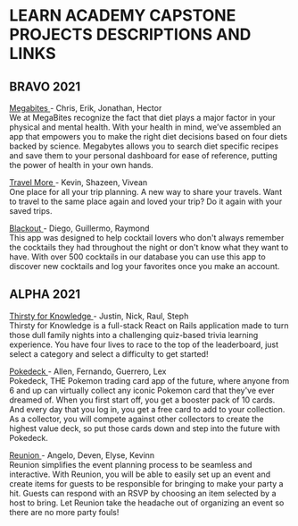 # LEARN ACADEMY CAPSTONE PROJECTS DESCRIPTIONS AND LINKS

## BRAVO 2021
[ Megabites ](https://shrouded-sierra-57341.herokuapp.com) - Chris, Erik, Jonathan, Hector  
We at MegaBites recognize the fact that diet plays a major factor in your physical and mental health. With your health in mind, we’ve assembled an app that empowers you to make the right diet decisions based on four diets backed by science. Megabytes allows you to search diet specific recipes and save them to your personal dashboard for ease of reference, putting the power of health in your own hands.

[ Travel More ](https://still-waters-56980.herokuapp.com) - Kevin, Shazeen, Vivean  
One place for all your trip planning. A new way to share your travels.
Want to travel to the same place again and loved your trip? Do it again with your saved trips.

[ Blackout ](https://infinite-taiga-38805.herokuapp.com) - Diego, Guillermo, Raymond  
This app was designed to help cocktail lovers who don't always remember the cocktails they had throughout the night or don't know what they want to have. With over 500 cocktails in our database you can use this app to discover new cocktails and log your favorites once you make an account.

## ALPHA 2021
[ Thirsty for Knowledge ](https://evening-chamber-40393.herokuapp.com/) - Justin, Nick, Raul, Steph    
Thirsty for Knowledge is a full-stack React on Rails application made to turn those dull family nights into a challenging quiz-based trivia learning experience. You have four lives to race to the top of the leaderboard, just select a category and select a difficulty to get started!

[ Pokedeck ](https://pokedeck-game.herokuapp.com/) - Allen, Fernando, Guerrero, Lex  
Pokedeck, THE Pokemon trading card app of the future, where anyone from 6 and up can virtually collect any iconic Pokemon card that they've ever dreamed of. When you first start off, you get a booster pack of 10 cards. And every day that you log in, you get a free card to add to your collection. As a collector, you will compete against other collectors to create the highest value deck, so put those cards down and step into the future with Pokedeck.

[ Reunion ](https://safe-brook-46727.herokuapp.com/) - Angelo, Deven, Elyse, Kevinn  
Reunion simplifies the event planning process to be seamless and interactive.  With Reunion, you will be able to easily set up an event and create items for guests to be responsible for bringing to make your party a hit. Guests can respond with an RSVP by choosing an item selected by a host to bring.  Let Reunion take the headache out of organizing an event so there are no more party fouls!
